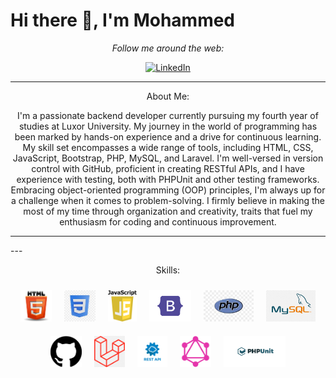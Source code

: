 # Hi there 👋, I'm Mohammed

<div align="center">
  <i>Follow me around the web:</i><br>

<a href="https://www.linkedin.com/in/mohammed-jabrallah-261749250"><img src="https://img.shields.io/badge/LinkedIn-%230077B5.svg?&style=flat-square&logo=linkedin&logoColor=white" alt="LinkedIn"></a>

</div>

---

<div align="center">
  <p>About Me:</p>
  <p>I'm a passionate backend developer currently pursuing my fourth year of studies at Luxor University. My journey in the world of programming has been marked by hands-on experience and a drive for continuous learning.
My skill set encompasses a wide range of tools, including HTML, CSS, JavaScript, Bootstrap, PHP, MySQL, and Laravel. I'm well-versed in version control with GitHub, proficient in creating RESTful APIs, and I have experience with testing, both with PHPUnit and other testing frameworks. Embracing object-oriented programming (OOP) principles, I'm always up for a challenge when it comes to problem-solving.
I firmly believe in making the most of my time through organization and creativity, traits that fuel my enthusiasm for coding and continuous improvement.</p>
</div>

---

<div>
---

<div align="center">
  <p>Skills:</p>

  <div style="display: flex; flex-wrap: wrap; justify-content: center;">
    <div style="text-align: center; margin: 10px;">
      <img src="html.jfif" alt="HTML" height="50">
    </div>
    <div style="text-align: center; margin: 10px;">
      <img src="css.jfif" alt="CSS" height="50">
    </div>
    <div style="text-align: center; margin: 10px;">
      <img src="js.png" alt="JavaScript" height="50">
    </div>
    <div style="text-align: center; margin: 10px;">
      <img src="bootstrap.png" alt="JavaScript" height="50">
    </div>
    <div style="text-align: center; margin: 10px;">
      <img src="php.jfif" alt="JavaScript" height="50">
    </div>
    <div style="text-align: center; margin: 10px;">
      <img src="mysql.png" alt="JavaScript" height="50">
    </div>
    <div style="text-align: center; margin: 10px;">
      <img src="git.png" alt="JavaScript" height="50">
    </div>
    <div style="text-align: center; margin: 10px;">
      <img src="laravel.png" alt="JavaScript" height="50">
    </div>
    <div style="text-align: center; margin: 10px;">
      <img src="rest.png" alt="JavaScript" height="50">
    </div>
    <div style="text-align: center; margin: 10px;">
      <img src="graph.png" alt="JavaScript" height="50">
    </div>
    <div style="text-align: center; margin: 10px;">
      <img src="unit.png" alt="JavaScript" height="50">
    </div>
  </div>
</div>



